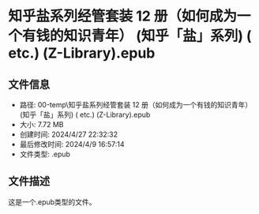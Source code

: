 ﻿# 知乎盐系列经管套装 12 册（如何成为一个有钱的知识青年） (知乎「盐」系列) ( etc.) (Z-Library).epub

## 文件信息
- 路径: 00-temp\知乎盐系列经管套装 12 册（如何成为一个有钱的知识青年） (知乎「盐」系列) ( etc.) (Z-Library).epub
- 大小: 7.72 MB
- 创建时间: 2024/4/27 22:32:32
- 最后修改时间: 2024/4/9 16:57:14
- 文件类型: .epub

## 文件描述
这是一个.epub类型的文件。

